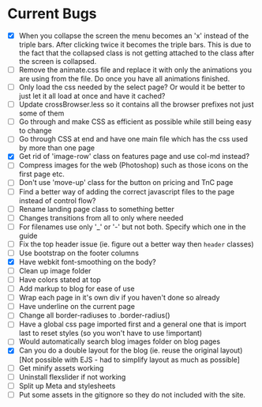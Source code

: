 Current Bugs
================
- [x] When you collapse the screen the menu becomes an 'x' instead of the triple bars. After clicking twice it becomes the triple bars. This is due to the fact that the collapsed class is not getting attached to the class after the screen is collapsed.
- [ ] Remove the animate.css file and replace it with only the animations you are using from the file. Do once you have all animations finished.
- [ ] Only load the css needed by the select page? Or would it be better to just let it all load at once and have it cached?
- [ ] Update crossBrowser.less so it contains all the browser prefixes not just some of them
- [ ] Go through and make CSS as efficient as possible while still being easy to change
- [ ] Go through CSS at end and have one main file which has the css used by more than one page
- [x] Get rid of 'image-row' class on features page and use col-md instead?
- [ ] Compress images for the web (Photoshop) such as those icons on the first page etc.
- [ ] Don't use 'move-up' class for the button on pricing and TnC page
- [ ] Find a better way of adding the correct javascript files to the page instead of control flow?
- [ ] Rename landing page class to something better
- [ ] Changes transitions from all to only where needed
- [ ] For filenames use only '_' or '-' but not both. Specify which one in the guide
- [ ] Fix the top header issue (ie. figure out a better way then `header` classes)
- [ ] Use bootstrap on the footer columns
- [x] Have webkit font-smoothing on the body?
- [ ] Clean up image folder
- [ ] Have colors stated at top
- [ ] Add markup to blog for ease of use
- [ ] Wrap each page in it's own div if you haven't done so already
- [ ] Have underline on the current page
- [ ] Change all border-radiuses to .border-radius()
- [ ] Have a global css page imported first and a general one that is import last to reset styles (so you won't have to use !important)
- [ ] Would automatically search blog images folder on blog pages
- [x] Can you do a double layout for the blog (ie. reuse the original layout) [Not possible with EJS - had to simplify layout as much as possible]
- [ ] Get minify assets working
- [ ] Uninstall flexslider if not working
- [ ] Split up Meta and stylesheets
- [ ] Put some assets in the gitignore so they do not included with the site.